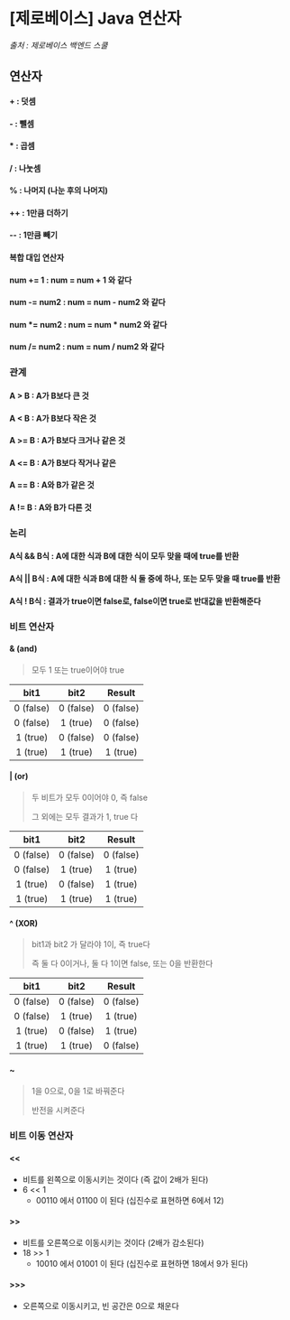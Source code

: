 # [제로베이스] Java 연산자

*출처 : 제로베이스 백엔드 스쿨*





## 연산자



#### +	:	덧셈

#### -	:	뺄셈	

#### *	:	곱셈

#### /	:	나눗셈

#### %	:	나머지 (나눈 후의 나머지)

#### ++	:	1만큼 더하기

#### --	:	1만큼 빼기





#### 복합 대입 연산자

#### num += 1			:	num = num + 1 와 같다

#### num -= num2	:	num = num - num2 와 같다

#### num *= num2	:	num = num * num2 와 같다

#### num /= num2	:	num = num / num2 와 같다





### 관계

#### A > B	:	A가 B보다 큰 것	

#### A < B	:	A가 B보다 작은 것

#### A >= B	:	A가 B보다 크거나 같은 것

#### A <= B	:	A가 B보다 작거나 같은 

#### A == B	:	A와 B가 같은 것

#### A != B	:	A와 B가 다른 것



### 논리

#### A식 && B식	:	A에 대한 식과 B에 대한 식이 모두 맞을 때에 true를 반환

#### A식 || B식	:	A에 대한 식과 B에 대한 식 둘 중에 하나, 또는 모두 맞을 때 true를 반환

#### A식 ! B식	:	결과가 true이면 false로, false이면 true로 반대값을 반환해준다





### 비트 연산자

#### & (and)

> 모두 1 또는 true이어야 true

|   bit1    |   bit2    |  Result   |
| :-------: | :-------: | :-------: |
| 0 (false) | 0 (false) | 0 (false) |
| 0 (false) | 1 (true)  | 0 (false) |
| 1 (true)  | 0 (false) | 0 (false) |
| 1 (true)  | 1 (true)  | 1 (true)  |



#### | (or)

> 두 비트가 모두 0이어야 0, 즉 false
>
> 그 외에는 모두 결과가 1, true 다

|   bit1    |   bit2    |  Result   |
| :-------: | :-------: | :-------: |
| 0 (false) | 0 (false) | 0 (false) |
| 0 (false) | 1 (true)  | 1 (true)  |
| 1 (true)  | 0 (false) | 1 (true)  |
| 1 (true)  | 1 (true)  | 1 (true)  |



#### ^ (XOR)

> bit1과 bit2 가 달라야 1이, 즉 true다
>
> 즉 둘 다 0이거나, 둘 다 1이면 false, 또는 0을 반환한다

|   bit1    |   bit2    |  Result   |
| :-------: | :-------: | :-------: |
| 0 (false) | 0 (false) | 0 (false) |
| 0 (false) | 1 (true)  | 1 (true)  |
| 1 (true)  | 0 (false) | 1 (true)  |
| 1 (true)  | 1 (true)  | 0 (false) |



#### ~

> 1을 0으로, 0을 1로 바꿔준다
>
> 반전을 시켜준다





### 비트 이동 연산자

#### <<

- 비트를 왼쪽으로 이동시키는 것이다 (즉 값이 2배가 된다)
- 6 << 1
  - 00110 에서 01100 이 된다 (십진수로 표현하면 6에서 12)

#### >>

- 비트를 오른쪽으로 이동시키는 것이다 (2배가 감소된다)
- 18 >> 1
  - 10010 에서 01001 이 된다 (십진수로 표현하면 18에서 9가 된다)

#### >>>

- 오른쪽으로 이동시키고, 빈 공간은 0으로 채운다

